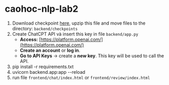 # caohoc-nlp-lab2

1. Download checkpoint [here](https://drive.google.com/file/d/1v7qkdE9Cd1CqklP-munsjh-cd7unY88T/view?usp=sharing), upzip this file and move files to the directory:
```backend/checkpoints```
2. Create ChatCPT API và insert this key in file ```backend/app.py```
    - **Access:** [https://platform.openai.com/](https://platform.openai.com/)
    - **Create an account** or **log in**.
    - **Go to API Keys** → create a **new key**. This key will be used to call the API.
3. pip install -r requirements.txt
4. uvicorn backend.app:app --reload
5. run file ```frontend/chat/index.html``` or ```frontend/review/index.html```
